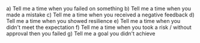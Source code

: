 a)        Tell me a time when you failed on something
b)        Tell me a time when you made a mistake
c)        Tell me a time when you received a negative feedback
d)        Tell me a time when you showed resilience
e)        Tell me a time when you didn't meet the expectation
f)        Tell me a time when you took a risk / without approval then you failed
g)        Tell me a goal you didn't achieve
